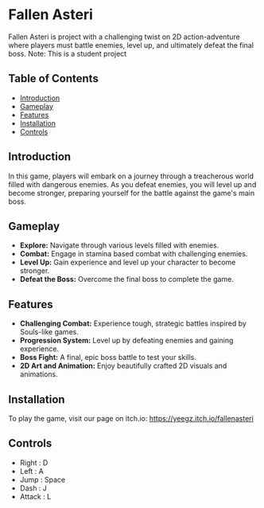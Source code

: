 # Fallen Asteri

Fallen Asteri is project with a challenging twist on 2D action-adventure where players must battle enemies, level up, and ultimately defeat the final boss.
Note: This is a student project

## Table of Contents

- [Introduction](#introduction)
- [Gameplay](#gameplay)
- [Features](#features)
- [Installation](#installation)
- [Controls](#controls)

## Introduction

In this game, players will embark on a journey through a treacherous world filled with dangerous enemies. As you defeat enemies, you will level up and become stronger, preparing yourself for the battle against the game's main boss.

## Gameplay

- **Explore:** Navigate through various levels filled with enemies.
- **Combat:** Engage in stamina based combat with challenging enemies.
- **Level Up:** Gain experience and level up your character to become stronger.
- **Defeat the Boss:** Overcome the final boss to complete the game.

## Features

- **Challenging Combat:** Experience tough, strategic battles inspired by Souls-like games.
- **Progression System:** Level up by defeating enemies and gaining experience.
- **Boss Fight:** A final, epic boss battle to test your skills.
- **2D Art and Animation:** Enjoy beautifully crafted 2D visuals and animations.

## Installation

To play the game, visit our page on itch.io: https://yeegz.itch.io/fallenasteri

## Controls
- Right : D
- Left : A
- Jump : Space 
- Dash : J
- Attack : L
